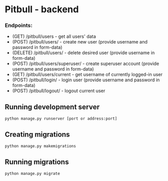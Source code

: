 # Pitbull - backend 

### Endpoints:
* (GET) /pitbull/users  -  get all users' data
* (POST) /pitbull/users/  -  create new user  (provide username and password in form-data)
* (DELETE) /pitbull/users/  - delete desired user  (provide username in form-data)
* (POST) /pitbull/users/superuser/  - create superuser account (provide username and password in form-data)
* (GET) /pitbull/users/current - get username of currently logged-in user
* (POST) /pitbull/login/  - login user (provide username and password in form-data)
* (POST) /pitbull/logout/  - logout current user

## Running development server
```
python manage.py runserver [port or address:port]
```
## Creating migrations
```
python manage.py makemigrations
```
## Running migrations
```
python manage.py migrate
```
